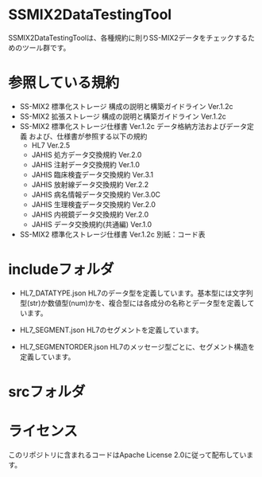 # SSMIX2DataTestingTool
SSMIX2DataTestingToolは、各種規約に則りSS-MIX2データをチェックするためのツール群です。

# 参照している規約
* SS-MIX2 標準化ストレージ 構成の説明と構築ガイドライン Ver.1.2c
* SS-MIX2 拡張ストレージ 構成の説明と構築ガイドライン Ver.1.2c
* SS-MIX2 標準化ストレージ仕様書 Ver.1.2c データ格納方法およびデータ定義 および、仕様書が参照する以下の規約
    * HL7 Ver.2.5
    * JAHIS 処方データ交換規約 Ver.2.0
    * JAHIS 注射データ交換規約 Ver.1.0
    * JAHIS 臨床検査データ交換規約 Ver.3.1
    * JAHIS 放射線データ交換規約 Ver.2.2
    * JAHIS 病名情報データ交換規約 Ver.3.0C
    * JAHIS 生理検査データ交換規約 Ver.2.0
    * JAHIS 内視鏡データ交換規約 Ver.2.0
    * JAHIS データ交換規約(共通編) Ver.1.0
* SS-MIX2 標準化ストレージ仕様書 Ver.1.2c 別紙：コード表

# includeフォルダ
* HL7_DATATYPE.json
HL7のデータ型を定義しています。基本型には文字列型(str)か数値型(num)かを、複合型には各成分の名称とデータ型を定義しています。

* HL7_SEGMENT.json
HL7のセグメントを定義しています。

* HL7_SEGMENTORDER.json
HL7のメッセージ型ごとに、セグメント構造を定義しています。

# srcフォルダ

# ライセンス
このリポジトリに含まれるコードはApache License 2.0に従って配布しています。
